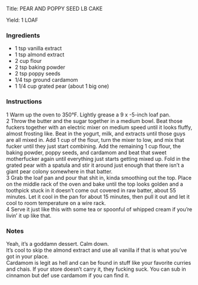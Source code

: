 <!DOCTYPE HTML PUBLIC "-//W3C//DTD HTML 4.0 Transitional//EN">
<html>
  <head>
  <title>PEAR AND POPPY SEED LB CAKE</title><link rel='stylesheet' href='style.css' type='text/css'><meta http-equiv="Content-Style-Stype" content="text/css">
     <meta http-equiv="Content-Type" content="text/html;charset=utf-8">
     </head><body><div class="recipe" itemscope itemtype="http://schema.org/Recipe"><div class='header'><p class="title"><span class="label">Title:</span> <span itemprop="name">PEAR AND POPPY SEED LB CAKE</span></p>
<p class="yields"><span class="label">Yield:</span> <span itemprop="recipeYield">1 LOAF</span></p>
</div><div class="ing"><h3>Ingredients</h3><ul class="ing"><li class="ing" itemprop="ingredients">1 tsp vanilla extract </li>
<li class="ing" itemprop="ingredients">1 tsp almond extract </li>
<li class="ing" itemprop="ingredients">2 cup flour </li>
<li class="ing" itemprop="ingredients">2 tsp baking powder </li>
<li class="ing" itemprop="ingredients">2 tsp poppy seeds </li>
<li class="ing" itemprop="ingredients">1/4 tsp ground cardamom </li>
<li class="ing" itemprop="ingredients">1 1/4 cup grated pear (about 1 big one) </li>
</ul>
</div>
<div class="instructions"><h3 class="Instructions">Instructions</h3><div itemprop="recipeInstructions"><p>1 Warm up the oven to 350°F. Lightly grease a 9 x -5-inch loaf pan.<br>2 Throw the butter and the sugar together in a medium bowl. Beat those fuckers together with an electric mixer on medium speed until it looks fluffy, almost frosting like. Beat in the yogurt, milk, and extracts until those guys are all mixed in. Add 1 cup of the flour, turn the mixer to low, and mix that fucker until they just start combining. Add the remaining 1 cup flour, the baking powder, poppy seeds, and cardamom and beat that sweet motherfucker again until everything just starts getting mixed up. Fold in the grated pear with a spatula and stir it around just enough that there isn’t a giant pear colony somewhere in that batter.<br>3 Grab the loaf pan and pour that shit in, kinda smoothing out the top. Place on the middle rack of the oven and bake until the top looks golden and a toothpick stuck in it doesn’t come out covered in raw batter, about 55 minutes. Let it cool in the pan for about 15 minutes, then pull it out and let it cool to room temperature on a wire rack.<br>4 Serve it just like this with some tea or spoonful of whipped cream if you’re livin’ it up like that.</p></div></div><div class="modifications"><h3 class="Notes">Notes</h3><p>Yeah, it’s a goddamn dessert. Calm down.<br> It’s cool to skip the almond extract and use all vanilla if that is what you’ve got in your place.<br> Cardamom is legit as hell and can be found in stuff like your favorite curries and chais. If your store doesn’t carry it, they fucking suck. You can sub in cinnamon but def use cardamom if you can find it.</p></div></div>

</body>
</html>